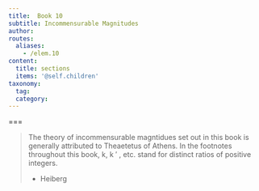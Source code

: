 ```yaml
---
title:  Book 10
subtitle: Incommensurable Magnitudes
author:
routes:
  aliases:
    - /elem.10
content:
  title: sections
  items: '@self.children'
taxonomy:
  tag:
  category:
---
```




===

> The theory of incommensurable magntidues set out in this book is generally attributed to Theaetetus of Athens. In the footnotes throughout this book, k, k ′ , etc. stand for distinct ratios of positive integers.
> - Heiberg
